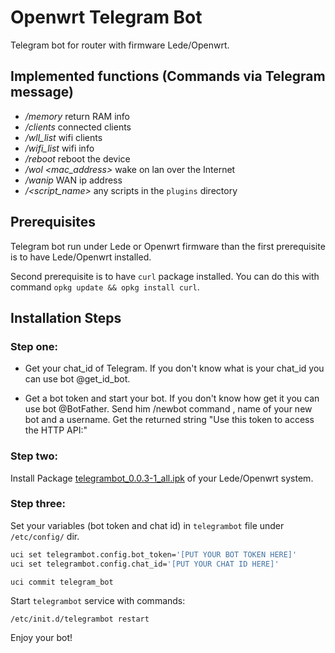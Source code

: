 # Openwrt Telegram Bot

Telegram bot for router with firmware Lede/Openwrt.

## Implemented functions (Commands via Telegram message)

  - */memory* return RAM info
  - */clients* connected clients
  - */wll_list* wifi clients
  - */wifi_list* wifi info
  - */reboot* reboot the device
  - */wol <mac_address>* wake on lan over the Internet
  - */wanip* WAN ip address
  - */<script_name>* any scripts in the `plugins` directory

## Prerequisites

Telegram bot run under Lede or Openwrt firmware than the first prerequisite is to have Lede/Openwrt installed.

Second prerequisite is to have `curl` package installed. You can do this with command `opkg update && opkg install curl`.

## Installation Steps

### Step one:

- Get your chat_id of Telegram. If you don't know what is your chat_id you can use bot @get_id_bot.

- Get a bot token and start your bot. If you don't know how get it you can use bot @BotFather. Send him /newbot command , name of your new bot and a username. Get the returned string "Use this token to access the HTTP API:" 

### Step two:

Install Package  [telegrambot_0.0.3-1_all.ipk](http://openwrt.132lan.ru/packages/packages-19.07/mipsel_24kc/packages/telegrambot_0.0.3-1_all.ipk) of your Lede/Openwrt system.

### Step three:

Set your variables (bot token and chat id) in `telegrambot` file under `/etc/config/` dir.

```sh
uci set telegrambot.config.bot_token='[PUT YOUR BOT TOKEN HERE]'
uci set telegrambot.config.chat_id='[PUT YOUR CHAT ID HERE]'

uci commit telegram_bot
```

Start `telegrambot` service with commands:

```/etc/init.d/telegrambot restart```

Enjoy your bot!
